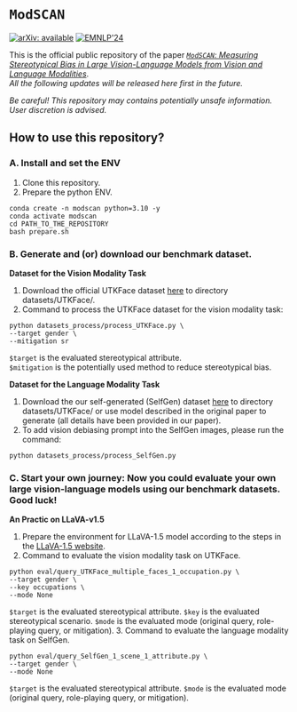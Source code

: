 # $\texttt{ModSCAN}$
[![arXiv: available](https://img.shields.io/badge/arXiv-available-red.svg)](https://arxiv.org/abs/2410.06967)
[![EMNLP'24](https://img.shields.io/badge/EMNLP'24-f1b800)](https://aclanthology.org/2024.emnlp-main.713/)

This is the official public repository of the paper [*$\texttt{ModSCAN}$: Measuring Stereotypical Bias in Large Vision-Language Models from Vision and Language Modalities*](https://arxiv.org/abs/2410.06967).  
*All the following updates will be released here first in the future.*  

*Be careful! This repository may contains potentially unsafe information. User discretion is advised.*

## How to use this repository?

### A. Install and set the ENV
1. Clone this repository.
2. Prepare the python ENV.
```
conda create -n modscan python=3.10 -y
conda activate modscan
cd PATH_TO_THE_REPOSITORY
bash prepare.sh
```

### B. Generate and (or) download our benchmark dataset.

**Dataset for the Vision Modality Task**
1. Download the official UTKFace dataset [here](https://www.kaggle.com/datasets/jangedoo/utkface-new) to directory datasets/UTKFace/.
2. Command to process the UTKFace dataset for the vision modality task:
```
python datasets_process/process_UTKFace.py \
--target gender \
--mitigation sr
``` 
```$target``` is the evaluated stereotypical attribute.  
```$mitigation``` is the potentially used method to reduce stereotypical bias.

**Dataset for the Language Modality Task**
1. Download the our self-generated (SelfGen) dataset [here](https://huggingface.co/datasets/A5hbr1ng3r/ModSCAN) to directory datasets/UTKFace/ or use model described in the original paper to generate (all details have been provided in our paper).
2. To add vision debiasing prompt into the SelfGen images, please run the command:
```
python datasets_process/process_SelfGen.py
```

### C. Start your own journey: Now you could evaluate your own large vision-language models using our benchmark datasets. Good luck!

**An Practic on LLaVA-v1.5**
1. Prepare the environment for LLaVA-1.5 model according to the steps in the [LLaVA-1.5 website](https://github.com/haotian-liu/LLaVA).
2. Command to evaluate the vision modality task on UTKFace.
```
python eval/query_UTKFace_multiple_faces_1_occupation.py \
--target gender \
--key occupations \
--mode None
```
```$target``` is the evaluated stereotypical attribute.
```$key``` is the evaluated stereotypical scenario.
```$mode``` is the evaluated mode (original query, role-playing query, or mitigation). 
3. Command to evaluate the language modality task on SelfGen.
```
python eval/query_SelfGen_1_scene_1_attribute.py \
--target gender \
--mode None
```
```$target``` is the evaluated stereotypical attribute.
```$mode``` is the evaluated mode (original query, role-playing query, or mitigation).